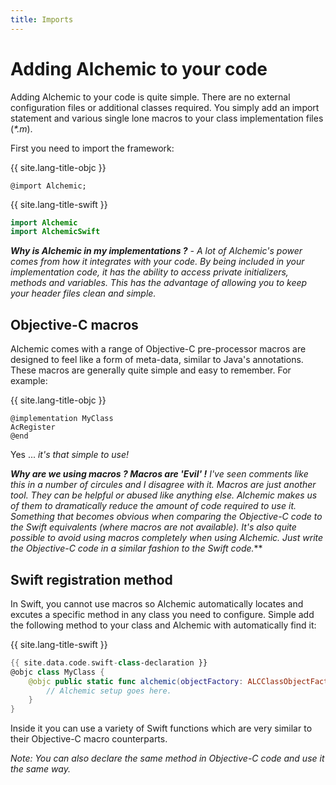 ```yaml
---
title: Imports
---
```


# Adding Alchemic to your code

Adding Alchemic to your code is quite simple. There are no external configuration files or additional classes required. You simply add an import statement and various single lone macros to your class implementation files (_*.m_).

First you need to import the framework: 

{{ site.lang-title-objc }}
```objc
@import Alchemic;
```

{{ site.lang-title-swift }}
```swift
import Alchemic
import AlchemicSwift
```

*__Why is Alchemic in my implementations ?__ - A lot of Alchemic's power comes from how it integrates with your code. By being included in your implementation code, it has the ability to access private initializers, methods and variables. This has the advantage of allowing you to keep your header files clean and simple.*

## Objective-C macros

Alchemic comes with a range of Objective-C pre-processor macros are designed to feel like a form of meta-data, similar to Java's annotations. These macros are generally quite simple and easy to remember. For example:

{{ site.lang-title-objc }}
```objc
@implementation MyClass
AcRegister
@end
```

Yes ... *it's that simple to use!*

*__Why are we using macros ? Macros are 'Evil' !__ I've seen comments like this in a number of circules and I disagree with it. Macros are just another tool. They can be helpful or abused like anything else. Alchemic makes us of them to dramatically reduce the amount of code required to use it. Something that becomes obvious when comparing the Objective-C code to the Swift equivalents (where macros are not available). It's also quite possible to avoid using macros completely when using Alchemic. Just write the Objective-C code in a similar fashion to the Swift code.*** 


## Swift registration method

In Swift, you cannot use macros so Alchemic automatically locates and excutes a specific method in any class you need to configure. Simple add the following method to your class and Alchemic with automatically find it:

{{ site.lang-title-swift }}
```swift
{{ site.data.code.swift-class-declaration }}
@objc class MyClass {
    @objc public static func alchemic(objectFactory: ALCClassObjectFactory) {
        // Alchemic setup goes here.
    }
}
```

Inside it you can use a variety of Swift functions which are very similar to their Objective-C macro counterparts.

*Note: You can also declare the same method in Objective-C code and use it the same way.*  

